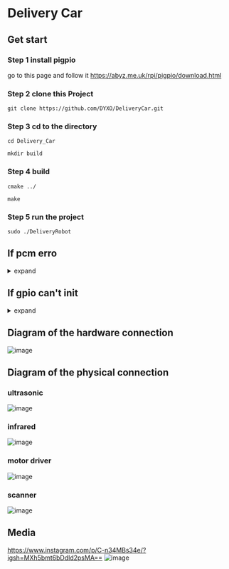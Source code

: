 # Delivery Car

## Get start
### Step 1 install pigpio
go to this page and follow it
https://abyz.me.uk/rpi/pigpio/download.html
### Step 2 clone this Project
```
git clone https://github.com/DYXO/DeliveryCar.git
```
### Step 3 cd to the directory
```
cd Delivery_Car
```
```
mkdir build
```
### Step 4 build
```
cmake ../
```
```
make
```
### Step 5 run the project
```
sudo ./DeliveryRobot
```

## If pcm erro
<details>
  <summary>expand</summary>


1.Modify ALSA Configuration Files: Edit the ALSA configuration files to allow root access to audio devices. These files are usually located at /etc/asound.conf or ~/.asoundrc. Add or modify the following content:
```
pcm.!default {
    type hw
    card 0
}

ctl.!default {
    type hw
    card 0
}
```
2.Adjust Device Permissions: Ensure that the audio device permissions allow root access. You can change the permissions with:
```
sudo chmod 666 /dev/snd/*
```
3.Use setuid: Set your program to run with root privileges using setuid. First, make sure your program is executable, then use the following commands:
```
sudo chown root:root your_program
```
```
sudo chmod u+s your_program
```
Then try again
## if still not work, just give up the sound 
go to the branch IfAudioNotWork or you can just comment out this following lines in main

line12:
```
//soundplayer warning("Sound.wav");
```
line28:
```
//std::thread warning_sound(&soundplayer::play,&warning);
```

</details>

## If gpio can't init
<details>
  <summary>expand</summary>
  
1.Find the process using the port
  
```
sudo lsof -i :8888
```

2.Terminate the process using the port: Once you have identified the process using the port, you can terminate it with the following command:

```
sudo kill -9 <PID>
```

Replace <PID> with the actual Process ID.

  
3.Confirm the process has been terminated: Run the following command again to ensure no process is using port 8888:

```
sudo lsof -i :8888
```

run it again

</details>

## Diagram of the hardware connection
![image](https://github.com/DYXO/Delivery_Car/blob/main/figure/Connection.png)

## Diagram of the physical connection
### ultrasonic
![image](https://github.com/DYXO/Delivery_Car/blob/main/figure/ultrasonic.jpg)
### infrared
![image](https://github.com/DYXO/Delivery_Car/blob/main/figure/infrared.jpg)
### motor driver
![image](https://github.com/DYXO/Delivery_Car/blob/main/figure/motordriver.jpg)
### scanner
![image](https://github.com/DYXO/Delivery_Car/blob/main/figure/scanner.jpg)
## Media
https://www.instagram.com/p/C-n34MBs34e/?igsh=MXh5bmt6bDdld2psMA==
![image](https://github.com/DYXO/Delivery_Car/blob/main/figure/QRcode.jpg)
